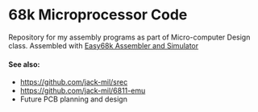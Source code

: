 # 68k Microprocessor Code #

Repository for my assembly programs as part of Micro-computer Design class.
Assembled with [Easy68k Assembler and Simulator ](http://www.easy68k.com/)

#### See also:
- https://github.com/jack-mil/srec
- https://github.com/jack-mil/6811-emu
- Future PCB planning and design